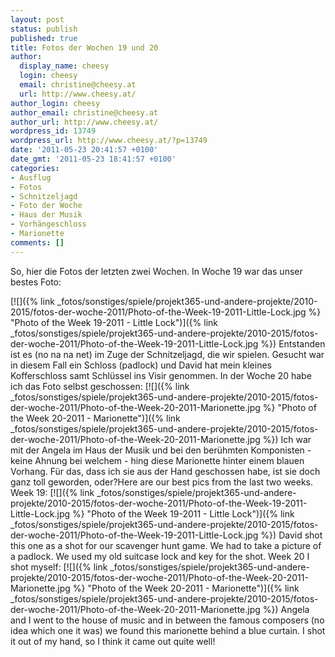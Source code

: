 ```yaml
---
layout: post
status: publish
published: true
title: Fotos der Wochen 19 und 20
author:
  display_name: cheesy
  login: cheesy
  email: christine@cheesy.at
  url: http://www.cheesy.at/
author_login: cheesy
author_email: christine@cheesy.at
author_url: http://www.cheesy.at/
wordpress_id: 13749
wordpress_url: http://www.cheesy.at/?p=13749
date: '2011-05-23 20:41:57 +0100'
date_gmt: '2011-05-23 18:41:57 +0100'
categories:
- Ausflug
- Fotos
- Schnitzeljagd
- Foto der Woche
- Haus der Musik
- Vorhängeschloss
- Marionette
comments: []
---
```

<!--:de-->So, hier die Fotos der letzten zwei Wochen. In Woche 19 war das unser bestes Foto:
[![]({% link _fotos/sonstiges/spiele/projekt365-und-andere-projekte/2010-2015/fotos-der-woche-2011/Photo-of-the-Week-19-2011-Little-Lock.jpg %} "Photo of the Week 19-2011 - Little Lock")]({% link _fotos/sonstiges/spiele/projekt365-und-andere-projekte/2010-2015/fotos-der-woche-2011/Photo-of-the-Week-19-2011-Little-Lock.jpg %})
Entstanden ist es (no na na net) im Zuge der Schnitzeljagd, die wir spielen. Gesucht war in diesem Fall ein Schloss (padlock) und David hat mein kleines Kofferschloss samt Schlüssel ins Visir genommen.
In der Woche 20 habe ich das Foto selbst geschossen:
[![]({% link _fotos/sonstiges/spiele/projekt365-und-andere-projekte/2010-2015/fotos-der-woche-2011/Photo-of-the-Week-20-2011-Marionette.jpg %} "Photo of the Week 20-2011 - Marionette")]({% link _fotos/sonstiges/spiele/projekt365-und-andere-projekte/2010-2015/fotos-der-woche-2011/Photo-of-the-Week-20-2011-Marionette.jpg %})
Ich war mit der Angela im Haus der Musik und bei den berühmten Komponisten - keine Ahnung bei welchem - hing diese Marionette hinter einem blauen Vorhang. Für das, dass ich sie aus der Hand geschossen habe, ist sie doch ganz toll geworden, oder?<!--:--><!--:en-->Here are our best pics from the last two weeks.
Week 19:
[![]({% link _fotos/sonstiges/spiele/projekt365-und-andere-projekte/2010-2015/fotos-der-woche-2011/Photo-of-the-Week-19-2011-Little-Lock.jpg %} "Photo of the Week 19-2011 - Little Lock")]({% link _fotos/sonstiges/spiele/projekt365-und-andere-projekte/2010-2015/fotos-der-woche-2011/Photo-of-the-Week-19-2011-Little-Lock.jpg %})
David shot this one as a shot for our scavenger hunt game. We had to take a picture of a padlock. We used my old suitcase lock and key for the shot.
Week 20 I shot myself:
[![]({% link _fotos/sonstiges/spiele/projekt365-und-andere-projekte/2010-2015/fotos-der-woche-2011/Photo-of-the-Week-20-2011-Marionette.jpg %} "Photo of the Week 20-2011 - Marionette")]({% link _fotos/sonstiges/spiele/projekt365-und-andere-projekte/2010-2015/fotos-der-woche-2011/Photo-of-the-Week-20-2011-Marionette.jpg %})
Angela and I went to the house of music and in between the famous composers (no idea which one it was) we found this marionette behind a blue curtain. I shot it out of my hand, so I think it came out quite well!<!--:-->
